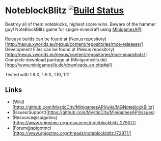 NoteblockBlitz [![Build Status](http://www.minigameslib.de/build.png?app=NoteBlockBlitz&major=1)](http://www.minigameslib.de/buildref.php?app=NoteBlockBlitz&major=1)
==============

Destroy all of them noteblocks, highest score wins. Beware of the hammer guy!
NoteBlockBlitz game for spigot-minecraft using [MinigamesAPI](https://github.com/MysticCity/MinigamesAPI).

Release builds can be found at (Nexus repository)[http://nexus.xworlds.eu/nexus/content/repositories/mce-releases/]
Development Files can be found at (Nexus repository)[http://nexus.xworlds.eu/nexus/content/repositories/mce-snapshots/]
Complete download package at (Minigameslib.de)[http://www.minigameslib.de/downloads_en.php#all]

Tested with 1.8.X, 1.9.X, 1.10, 1.11

Links
--------

- (Wiki)[https://github.com/MysticCity/MinigamesAPI/wiki/MGNoteblockBlitz]
- (Issues/Support)[https://github.com/MysticCity/MinigamesAPI/issues]
- (Resource@spigotmc)[https://www.spigotmc.org/resources/noteblockblitz.27907/]
- (Forum@spigotmc)[https://www.spigotmc.org/threads/noteblockblitz.172871/]
